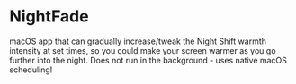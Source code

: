# NightFade
macOS app that can gradually increase/tweak the Night Shift warmth intensity at set times, so you could make your screen warmer as you go further into the night. Does not run in the background - uses native macOS scheduling!
